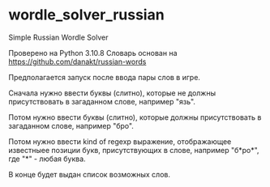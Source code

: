 # wordle_solver_russian
Simple Russian Wordle Solver

Проверено на Python 3.10.8
Словарь основан на https://github.com/danakt/russian-words

Предполагается запуск после ввода пары слов в игре.

Сначала нужно ввести буквы (слитно), которые не должны присутствовать в загаданном слове, например "язь".

Потом нужно ввести буквы (слитно), которые должны присутствовать в загаданном слове, например "бро".

Потом нужно ввести kind of regexp выражение, отображающее известныее позиции букв, присутствующих в слове, например "б\*ро\*", где "\*" - любая буква.

В конце будет выдан список возможных слов.
